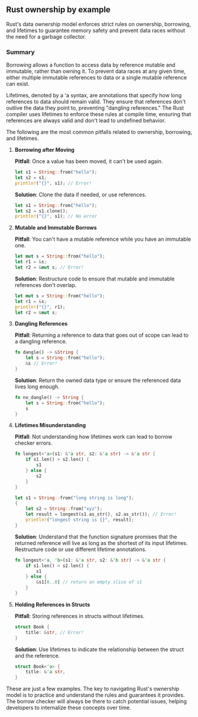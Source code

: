 ## Rust ownership by example

Rust's data ownership model enforces strict rules on ownership, borrowing, and lifetimes to guarantee memory safety and prevent data races without the need for a garbage collector.

### Summary

Borrowing allows a function to access data by reference mutable and immutable, rather than owning it. To prevent data races at any given time, either multiple immutable references to data or a single mutable reference can exist. 

Lifetimes, denoted by a 'a syntax, are annotations that specify how long references to data should remain valid. They ensure that references don't outlive the data they point to, preventing "dangling references." The Rust compiler uses lifetimes to enforce these rules at compile time, ensuring that references are always valid and don't lead to undefined behavior.


The following are the most common pitfalls related to ownership, borrowing, and lifetimes. 

1. **Borrowing after Moving**

   **Pitfall**: Once a value has been moved, it can't be used again.
   
   ```rust
   let s1 = String::from("hello");
   let s2 = s1;
   println!("{}", s1); // Error!
   ```

   **Solution**: Clone the data if needed, or use references.
   
   ```rust
   let s1 = String::from("hello");
   let s2 = s1.clone();
   println!("{}", s1); // No error
   ```

2. **Mutable and Immutable Borrows**

   **Pitfall**: You can't have a mutable reference while you have an immutable one.
   
   ```rust
   let mut s = String::from("hello");
   let r1 = &s;
   let r2 = &mut s; // Error!
   ```

   **Solution**: Restructure code to ensure that mutable and immutable references don't overlap.
   
   ```rust
   let mut s = String::from("hello");
   let r1 = &s;
   println!("{}", r1);
   let r2 = &mut s;
   ```

3. **Dangling References**

   **Pitfall**: Returning a reference to data that goes out of scope can lead to a dangling reference.

   ```rust
   fn dangle() -> &String {
       let s = String::from("hello");
       &s // Error!
   }
   ```

   **Solution**: Return the owned data type or ensure the referenced data lives long enough.
   
   ```rust
   fn no_dangle() -> String {
       let s = String::from("hello");
       s
   }
   ```

4. **Lifetimes Misunderstanding**

   **Pitfall**: Not understanding how lifetimes work can lead to borrow checker errors.
   
   ```rust
   fn longest<'a>(s1: &'a str, s2: &'a str) -> &'a str {
       if s1.len() > s2.len() {
           s1
       } else {
           s2
       }
   }
   
   let s1 = String::from("long string is long");
   {
       let s2 = String::from("xyz");
       let result = longest(s1.as_str(), s2.as_str()); // Error!
       println!("longest string is {}", result);
   }
   ```

   **Solution**: Understand that the function signature promises that the returned reference will live as long as the shortest of its input lifetimes. Restructure code or use different lifetime annotations.

   ```rust
   fn longest<'a, 'b>(s1: &'a str, s2: &'b str) -> &'a str {
       if s1.len() > s2.len() {
           s1
       } else {
           &s1[0..0] // return an empty slice of s1
       }
   }
   ```

5. **Holding References in Structs**

   **Pitfall**: Storing references in structs without lifetimes.

   ```rust
   struct Book {
       title: &str, // Error!
   }
   ```

   **Solution**: Use lifetimes to indicate the relationship between the struct and the reference.
   
   ```rust
   struct Book<'a> {
       title: &'a str,
   }
   ```

These are just a few examples. The key to navigating Rust's ownership model is to practice and understand the rules and guarantees it provides. The borrow checker will always be there to catch potential issues, helping developers to internalize these concepts over time.